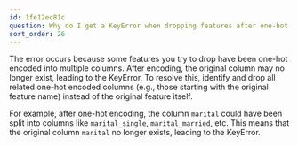 ```yaml
---
id: 1fe12ec81c
question: Why do I get a KeyError when dropping features after one-hot encoding?
sort_order: 26
---
```


The error occurs because some features you try to drop have been one-hot encoded into multiple columns. After encoding, the original column may no longer exist, leading to the KeyError. To resolve this, identify and drop all related one-hot encoded columns (e.g., those starting with the original feature name) instead of the original feature itself.

For example, after one-hot encoding, the column `marital` could have been split into columns like `marital_single`, `marital_married`, etc. This means that the original column `marital` no longer exists, leading to the KeyError.